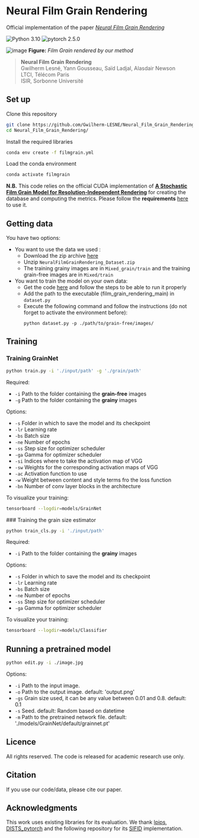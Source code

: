 # Neural Film Grain Rendering

Official implementation of the paper [*Neural Film Grain Rendering*](https://hal.science/hal-04667141)

![Python 3.10](https://img.shields.io/badge/Python-3.10-yellow.svg)
![pytorch 2.5.0](https://img.shields.io/badge/Pytorch-2.5.0-blue.svg)

![image](./images/teaser.png)
**Figure:** *Film Grain rendered by our method*

> **Neural Film Grain Rendering** <br>
>  Gwilherm Lesné, Yann Gousseau, Saïd Ladjal, Alasdair Newson <br>
>  LTCI, Télécom Paris <br>
>  ISIR, Sorbonne Université <br>

## Set up

Clone this repository
```bash
git clone https://github.com/Gwilherm-LESNE/Neural_Film_Grain_Rendering.git
cd Neural_Film_Grain_Rendering/
```

Install the required libraries
```bash
conda env create -f filmgrain.yml
```

Load the conda environment
```bash
conda activate filmgrain
```
**N.B.** This code relies on the official CUDA implementation of [**A Stochastic Film Grain Model for Resolution‐Independent Rendering**](https://onlinelibrary.wiley.com/doi/10.1111/cgf.13159) for creating the database and computing the metrics. Please follow the **requirements** [here](https://github.com/alasdairnewson/film_grain_rendering_gpu) to use it.

## Getting data

You have two options: 
- You want to use the data we used :
  - Download the zip archive [here](https://www.kaggle.com/datasets/gwilhermlsn/neuralfilmgrainrendering)
  - Unzip `NeuralFilmGrainRendering_Dataset.zip`
  - The training grainy images are in `Mixed_grain/train` and the training grain-free images are in `Mixed/train`
- You want to train the model on your own data:
  - Get the code [here](https://github.com/alasdairnewson/film_grain_rendering_gpu) and follow the steps to be able to run it properly
  - Add the path to the executable (film_grain_rendering_main) in `dataset.py`
  - Execute the following command and follow the instructions (do not forget to activate the environment before):
    ```
    python dataset.py -p ./path/to/grain-free/images/
    ```

## Training

### Training GrainNet

```bash
python train.py -i './input/path' -g './grain/path'
```
Required:
  - `-i` Path to the folder containing the **grain-free** images
  - `-g` Path to the folder containing the **grainy** images

Options:
  - `-s` Folder in which to save the model and its checkpoint
  - `-lr` Learning rate
  - `-bs` Batch size
  - `-ne` Number of epochs
  - `-ss` Step size for optimizer scheduler
  - `-ga` Gamma for optimizer scheduler
  - `-si` Indices where to take the activation map of VGG
  - `-sw` Weights for the corresponding activation maps of VGG
  - `-ac` Activation function to use
  - `-w` Weight between content and style terms fro the loss function
  - `-bn` Number of conv layer blocks in the architecture

To visualize your training:
```bash
tensorboard --logdir=models/GrainNet
```

### Training the grain size estimator

```bash
python train_cls.py -i './input/path'
```
Required:
  - `-i` Path to the folder containing the **grainy** images

Options:
  - `-s` Folder in which to save the model and its checkpoint
  - `-lr` Learning rate
  - `-bs` Batch size
  - `-ne` Number of epochs
  - `-ss` Step size for optimizer scheduler
  - `-ga` Gamma for optimizer scheduler

To visualize your training:
```bash
tensorboard --logdir=models/Classifier
```

## Running a pretrained model

```bash
python edit.py -i ./image.jpg
```
Options:
  - `-i` Path to the input image.
  - `-o` Path to the output image. default: 'output.png'
  - `-gs` Grain size used, it can be any value between 0.01 and 0.8. default: 0.1
  - `-s` Seed. default: Random based on datetime
  - `-m` Path to the pretrained network file. default: './models/GrainNet/default/grainnet.pt'

## Licence

All rights reserved. The code is released for academic research use only.

## Citation

If you use our code/data, please cite our paper.

## Acknowledgments

This work uses existing libraries for its evaluation.
We thank [lpips](https://pypi.org/project/lpips/), [DISTS_pytorch](https://pypi.org/project/DISTS-pytorch/) and the following repository for its [SIFID](https://github.com/tamarott/SinGAN/blob/master/SIFID/sifid_score.py) implementation.
